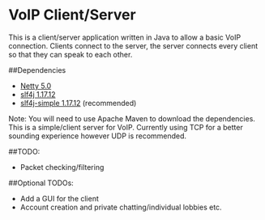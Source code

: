 # VoIP Client/Server
This is a client/server application written in Java to allow a basic VoIP connection.
Clients connect to the server, the server connects every client so that they can speak to each other.

##Dependencies
- [Netty 5.0](http://netty.io)
- [slf4j 1.17.12](http://www.slf4j.org/)
- [slf4j-simple 1.17.12](http://www.slf4j.org/) (recommended)

Note: You will need to use Apache Maven to download the dependencies.
This is a simple/client server for VoIP. Currently using TCP for a better sounding experience however UDP is recommended. 

##TODO:
- Packet checking/filtering

##Optional TODOs:
- Add a GUI for the client
- Account creation and private chatting/individual lobbies etc.